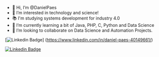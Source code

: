 - 👋 Hi, I’m @DanielPaes
- 👀 I’m interested in technology and science!
- 📚 I'm studying systems development for industry 4.0
- 🌱 I’m currently learning a bit of Java, PHP, C, Python and Data Science
- 💞️ I’m looking to collaborate on Data Science and Automation Projects.

[![Linkedin Badge](https://img.shields.io/badge/LinkedIn-0077B5?style=for-the-badge&logo=linkedin&logoColor=white)]
(https://www.linkedin.com/in/daniel-paes-40149661/)

[![Linkedin Badge](https://img.shields.io/badge/-LinkedIn-blue?style=flat-square&logo=Linkedin&logoColor=white&link=https://www.linkedin.com/in/daniel-paes-40149661/)](https://www.linkedin.com/in/daniel-paes-40149661/)

